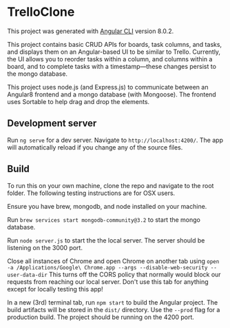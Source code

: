 # TrelloClone

This project was generated with [Angular CLI](https://github.com/angular/angular-cli) version 8.0.2.

This project contains basic CRUD APIs for boards, task columns, and tasks, and displays them on an
Angular-based UI to be similar to Trello. Currently, the UI allows you to reorder tasks
within a column, and columns within a board, and to complete tasks with a timestamp—these
changes persist to the mongo database.


This project uses node.js (and Express.js) to communicate between an Angular8 frontend and a mongo database
(with Mongoose). The frontend uses Sortable to help drag and
drop the elements.

## Development server

Run `ng serve` for a dev server. Navigate to `http://localhost:4200/`. The app will automatically reload if you change any of the source files.

## Build

To run this on your own machine, clone the repo and navigate to the root folder. The following testing instructions are for OSX users.

Ensure you have brew, mongodb, and node installed on your machine.

Run `brew services start mongodb-community@3.2` to start the mongo database. 

Run `node server.js` to start the the local server.
The server should be listening on the 3000 port.

Close all instances of Chrome and open Chrome on another tab using
`open -a /Applications/Google\ Chrome.app --args --disable-web-security --user-data-dir`
This turns off the CORS policy that normally would block our requests from reaching our local server.
Don't use this tab for anything except for locally testing this app!

In a new (3rd) terminal tab, run `npm start` to build the Angular project. The build artifacts will be stored in the `dist/` directory. Use the `--prod` flag for a production build.
The project should be running on the 4200 port.
